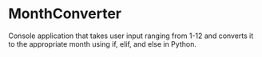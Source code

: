 # MonthConverter
Console application that takes user input ranging from 1-12 and converts it to the appropriate month using if, elif, and else in Python.
